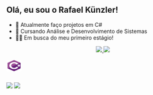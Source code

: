 ## Olá, eu sou o Rafael Künzler!

- 🔭 Atualmente faço projetos em C#
- 🌱 Cursando Análise e Desenvolvimento de Sistemas
- 👨‍🎓 Em busca do meu primeiro estágio!

<div align="center">
  <a href="https://github.com/RafaelKunzler">
  <img height="150em" src="https://github-readme-stats.vercel.app/api?username=RafaelKunzler&show_icons=true&theme=material-palenight&hide_border=true&include_all_commits=true&count_private=true"/>
  <img height="150em" src="https://github-readme-stats.vercel.app/api/top-langs/?username=RafaelKunzler&layout=compact&langs_count=7&theme=material-palenight&hide_border=true"/>
</div>

<div style="display: inline_block"><br>
   <img align="center" alt="Rafa-Csharp" height="30" width="40" src="https://raw.githubusercontent.com/devicons/devicon/master/icons/csharp/csharp-original.svg">
</div>

##

<div>
  <a href = "mailto:rafaelkunzler@gmail.com"><img src="https://img.shields.io/badge/-Gmail-%23333?style=for-the-badge&logo=gmail&logoColor=white" target="_blank"></a>
  <a href="https://www.linkedin.com/in/rafael-rodrigues-do-patroc%C3%ADnio-nunes-3984921a2/" target="_blank"><img src="https://img.shields.io/badge/-LinkedIn-%230077B5?style=for-the-badge&logo=linkedin&logoColor=white" target="_blank"></a> 
</div>
